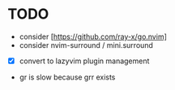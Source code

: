 # TODO
- consider [https://github.com/ray-x/go.nvim]
- consider nvim-surround / mini.surround

- [x] convert to lazyvim plugin management
- gr is slow because grr exists
